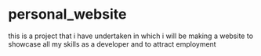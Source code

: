 # personal_website
 this is a project that i have undertaken in which i will be making a website to showcase all my skills as a developer and to attract employment
